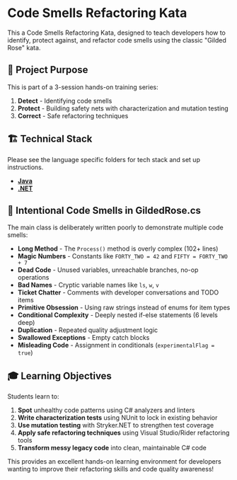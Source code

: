 # Code Smells Refactoring Kata

This a Code Smells Refactoring Kata, designed to teach developers how to identify, protect against, and refactor code smells using the classic "Gilded Rose" kata.

## 🎯 **Project Purpose**
This is part of a 3-session hands-on training series:
1. **Detect** - Identifying code smells
2. **Protect** - Building safety nets with characterization and mutation testing  
3. **Correct** - Safe refactoring techniques

## 🏗️ **Technical Stack**
Please see the language specific folders for tech stack and set up instructions.

- **[Java](/java/)**
- **[.NET](/dotnet/README.md)**

## 🦨 **Intentional Code Smells in GildedRose.cs**
The main class is deliberately written poorly to demonstrate multiple code smells:

- **Long Method** - The `Process()` method is overly complex (102+ lines)
- **Magic Numbers** - Constants like `FORTY_TWO = 42` and `FIFTY = FORTY_TWO + 7`
- **Dead Code** - Unused variables, unreachable branches, no-op operations
- **Bad Names** - Cryptic variable names like `ls`, `w`, `v`
- **Ticket Chatter** - Comments with developer conversations and TODO items
- **Primitive Obsession** - Using raw strings instead of enums for item types
- **Conditional Complexity** - Deeply nested if-else statements (6 levels deep)
- **Duplication** - Repeated quality adjustment logic
- **Swallowed Exceptions** - Empty catch blocks
- **Misleading Code** - Assignment in conditionals (`experimentalFlag = true`)

## 🎓 **Learning Objectives**
Students learn to:
1. **Spot** unhealthy code patterns using C# analyzers and linters
2. **Write characterization tests** using NUnit to lock in existing behavior
3. **Use mutation testing** with Stryker.NET to strengthen test coverage
4. **Apply safe refactoring techniques** using Visual Studio/Rider refactoring tools
5. **Transform messy legacy code** into clean, maintainable C# code

This provides an excellent hands-on learning environment for developers wanting to improve their refactoring skills and code quality awareness!